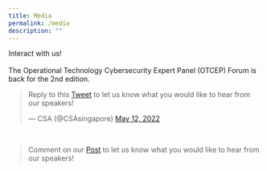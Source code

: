 ```yaml
---
title: Media
permalink: /media
description: ""
---
```

Interact with us! 
<br><br>
The Operational Technology Cybersecurity Expert Panel (OTCEP) Forum is back for the 2nd edition. 
<blockquote class="twitter-tweet"><p lang="en" dir="ltr">Reply to this <a href="https://t.co/ZpJtnhcwbM">Tweet</a> to let us know what you would like to hear from our speakers! </p>&mdash; CSA (@CSAsingapore) <a href="https://twitter.com/CSAsingapore/status/1524600254850424832?ref_src=twsrc%5Etfw">May 12, 2022</a></blockquote> <script async src="https://platform.twitter.com/widgets.js" charset="utf-8"></script> 
<br>
<blockquote class="twitter-tweet"><p lang="en" dir="ltr">Comment on our <a href="https://www.linkedin.com/posts/cyber-security-agency-of-singapore-csa-_the-operational-technology-cybersecurity-activity-6930366020217942016-gVUx?utm_source=linkedin_share&utm_medium=member_desktop_web">Post</a> to let us know what you would like to hear from our speakers!</p></blockquote>
